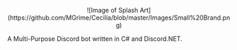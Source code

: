 <p align=center>![Image of Splash Art](https://github.com/MGrime/Cecilia/blob/master/Images/Small%20Brand.png)

A Multi-Purpose Discord bot written in C# and Discord.NET.</p>
